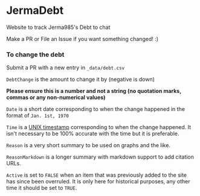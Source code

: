 # JermaDebt

Website to track Jerma985's Debt to chat

Make a PR or File an Issue if you want something changed! :)

### To change the debt

Submit a PR with a new entry in `_data/debt.csv`

`DebtChange` is the amount to change it by (negative is down)

**Please ensure this is a number and not a string (no quotation marks, commas or any non-numerical values)**

`Date` is a short date corresponding to when the change happened in the format of `Jan. 1st, 1970`

`Time` is a [UNIX timestamp](https://en.wikipedia.org/wiki/Unix_time) corresponding to when the change happened. It isn't necessary to be 100% accurate with the time but it is preferable.

`Reason` is a very short summary to be used on graphs and the like.

`ReasonMarkdown` is a longer summary with markdown support to add citation URLs.

`Active` is set to `FALSE` when an item that was previously added to the site has since been overruled. It is only here for historical purposes, any other time it should be set to `TRUE`.

